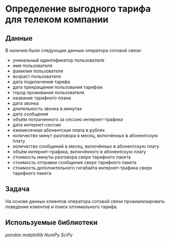 # Определение выгодного тарифа для телеком компании

## Данные

В наличии были следующие данные оператора сотовой связи:

- уникальный идентификатор пользователя
- имя пользователя
- фамилия пользователя
- возраст пользователя
- дата подключения тарифа
- дата прекращения пользования тарифом
- город проживания пользователя
- название тарифного плана
- дата звонка
- длительность звонка в минутах
- дата сообщения
- объём потраченного за сессию интернет-трафика
- дата интернет-сессии
- ежемесячная абонентская плата в рублях
- количество минут разговора в месяц, включённых в абонентскую плату
- количество сообщений в месяц, включённых в абонентскую плату
- объём интернет-трафика, включённого в абонентскую плату
- стоимость минуты разговора сверх тарифного пакета
- стоимость отправки сообщения сверх тарифного пакета
- стоимость дополнительного гигабайта интернет-трафика сверх тарифного пакета

## Задача

На основе данных клиентов оператора сотовой связи проанализировать поведение клиентов и поиск оптимального тарифа.

## Используемые библиотеки

*pandas* *matplotlib* *NumPy* *SciPy*
